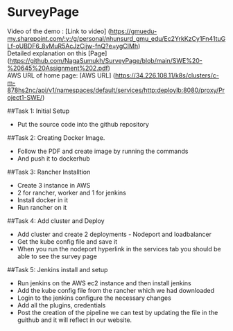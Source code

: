 # SurveyPage
Video of the demo : [Link to video] (https://gmuedu-my.sharepoint.com/:v:/g/personal/nhunsurd_gmu_edu/Ec2YrkKzCy1Fn41tuGLf-oUBDF6_8vMuR5AcJzCijw-fnQ?e=ygCIMh)
</br>
Detailed explanation on this [Page] (https://github.com/NagaSumukh/SurveyPage/blob/main/SWE%20-%20645%20Assignment%202.pdf)
</br>
AWS URL of home page: [AWS URL] (https://34.226.108.11/k8s/clusters/c-m-878hs2nc/api/v1/namespaces/default/services/http:deploylb:8080/proxy/Project1-SWE/)

##Task 1: Initial Setup  
- Put the source code into the github repository  

##Task 2: Creating Docker Image. 
- Follow the PDF and create image by running the commands  
- And push it to dockerhub  

##Task 3: Rancher Installtion  
- Create 3 instance in AWS  
- 2 for rancher, worker and 1 for jenkins  
- Install docker in it  
- Run rancher on it  

##Task 4: Add cluster and Deploy  
- Add cluster and create 2 deployments - Nodeport and loadbalancer  
- Get the kube config file and save it  
- When you run the nodeport hyperlink in the services tab you should be able to see the survey page  

##Task 5: Jenkins install and setup  
- Run jenkins on the AWS ec2 instance and then install jenkins  
- Add the kube config file from the rancher which we had downloaded  
- Login to the jenkins configure the necessary changes  
- Add all the plugins, credentials  
- Post the creation of the pipeline we can test by updating the file in the guithub and it will reflect in our website.
